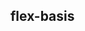 ## flex-basis


<!-- CSSJSON.flex-basis.description -->

<!-- CSSJSON.flex-basis.syntax -->

<!-- CSSJSON.flex-basis.values -->

<!-- CSSJSON.flex-basis.defaultValue -->

<!-- CSSJSON.flex-basis.unixTags -->

<!-- CSSJSON.flex-basis.compatibility -->

<!-- CSSJSON.flex-basis.example -->

<!-- CSSJSON.flex-basis.reference -->
